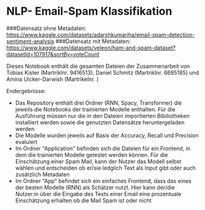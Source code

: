 # NLP- Email-Spam Klassifikation 

###Datensatz ohne Metadaten: https://www.kaggle.com/datasets/adarshkumarjha/email-spam-detection-sentiment-analysis
###Datensatz mit Metadaten: https://www.kaggle.com/datasets/veleon/ham-and-spam-dataset?datasetId=107917&sortBy=voteCount

Dieses Notebook enthält die gesamten Dateien der Zusammenarbeit von Tobias Kister (Martriklnr. 9416513), Daniel Schmitz (Martriklnr. 6695185) und Amina Uicker-Darwish (Martrikelnr. )

Endergebnisse: 
- Das Repository enthält drei Ordner (RNN, Spacy, Transformer) die jeweils die Notebooks der trainierten Modelle enthalten. Für die Ausführung müssen nur die in den Dateien importierten Bibiliotheken installiert werden sowie die genutzten Datensätze heruntergeladen werden
- Die Modelle wurden jeweils auf Basis der Accuracy, Recall und Precision evaluiert
- Im Ordner "Application" befinden sich die Dateien für ein Frontend, in dem die trainierten Modelle getestet werden können. Für die Einschätzung einer Spam Mail, kann der Nutzer das Modell selbst wählen und entscheiden ob er/sie ledglich Text als Input gibt oder auch zusätzlich Metadaten 
- Im Ordner "App" befindet sich ein einfaches Frontend, dass das eines der besten Modelle (RNN) als Schätzer nutzt. Hier kann der/die Nutzer:in über die Eingabe des Texts einer Email eine prozentuale Einschätzung erhalten ob die Mail Spam ist oder nicht
